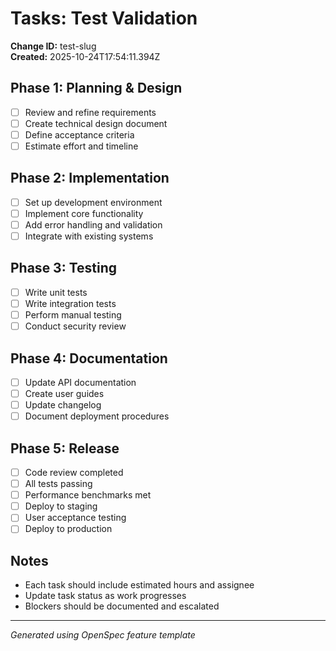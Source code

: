 # Tasks: Test Validation

**Change ID:** test-slug  
**Created:** 2025-10-24T17:54:11.394Z

## Phase 1: Planning & Design
- [ ] Review and refine requirements
- [ ] Create technical design document
- [ ] Define acceptance criteria
- [ ] Estimate effort and timeline

## Phase 2: Implementation
- [ ] Set up development environment
- [ ] Implement core functionality
- [ ] Add error handling and validation
- [ ] Integrate with existing systems

## Phase 3: Testing
- [ ] Write unit tests
- [ ] Write integration tests
- [ ] Perform manual testing
- [ ] Conduct security review

## Phase 4: Documentation
- [ ] Update API documentation
- [ ] Create user guides
- [ ] Update changelog
- [ ] Document deployment procedures

## Phase 5: Release
- [ ] Code review completed
- [ ] All tests passing
- [ ] Performance benchmarks met
- [ ] Deploy to staging
- [ ] User acceptance testing
- [ ] Deploy to production

## Notes
- Each task should include estimated hours and assignee
- Update task status as work progresses
- Blockers should be documented and escalated

---
*Generated using OpenSpec feature template*
